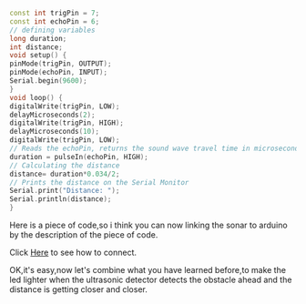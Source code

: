 ```C++
const int trigPin = 7;                                                                //Wyh const?
const int echoPin = 6;
// defining variables
long duration;
int distance;
void setup() {
pinMode(trigPin, OUTPUT); 
pinMode(echoPin, INPUT); 
Serial.begin(9600);
}
void loop() {
digitalWrite(trigPin, LOW);
delayMicroseconds(2);
digitalWrite(trigPin, HIGH);
delayMicroseconds(10);
digitalWrite(trigPin, LOW);
// Reads the echoPin, returns the sound wave travel time in microseconds
duration = pulseIn(echoPin, HIGH);
// Calculating the distance
distance= duration*0.034/2;
// Prints the distance on the Serial Monitor
Serial.print("Distance: ");
Serial.println(distance);
}
```
  
 Here is a piece of code,so i think you can now linking the sonar to arduino by the description of the piece of code.  
   
   
Click [Here](https://github.com/510Lab/ArduinoTutorial/blob/main/pics/demoPics/7-1ultrasonic_circuit_connection.jpg) to see how to connect.  
  
  
OK,it's easy,now let's combine what you have learned before,to make the led lighter when the ultrasonic detector detects the obstacle ahead and the distance is getting closer and closer.
